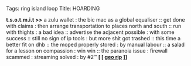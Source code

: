 Tags: ring island loop
Title: HOARDING
  
**t.s.o.t.m.i.t >>** a zulu wallet : the bic mac as a global equaliser :: get done with claims : then arrange transportation to places north and south :: run with thights : a bad idea :: advertise the adjacent possible : with some success :: still no sign of ip tools : but more shit got trashed :: this time a better fit on dhb :: the moped properly stored : by manual labour :: a salad for a lesson on compassion : win win :: the paranoia issue : firewall scammed : streaming solved : by #2™
**[ [ [geo rip](https://u-udios.bandcamp.com) ]]**
